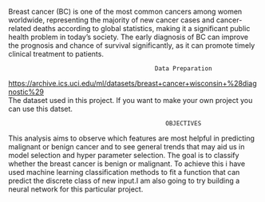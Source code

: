                       
Breast cancer (BC) is one of the most common cancers among women worldwide, representing the majority of new cancer cases and cancer-related deaths according to global statistics, making it a significant public health problem in today’s society.
The early diagnosis of BC can improve the prognosis and chance of survival significantly, as it can promote timely clinical treatment to patients. 

                                             Data Preparation
https://archive.ics.uci.edu/ml/datasets/breast+cancer+wisconsin+%28diagnostic%29 \
The dataset used in this project. If you want to make your own project you can use this datset.
   
                                                OBJECTIVES
This analysis aims to observe which features are most helpful in predicting malignant or benign cancer and to see general trends that may aid us in model selection and hyper parameter selection. The goal is to classify whether the breast cancer is benign or malignant. To achieve this i have used machine learning classification methods to fit a function that can predict the discrete class of new input.I am also going to try building a neural network for this particular project.
